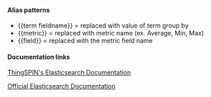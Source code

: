 #### Alias patterns
- {{term fieldname}} = replaced with value of term group by
- {{metric}} = replaced with metric name (ex. Average, Min, Max)
- {{field}} = replaced with the metric field name

#### Documentation links

[ThingSPIN's Elasticsearch Documentation](http://docs.grafana.org/features/datasources/elasticsearch)

[Official Elasticsearch Documentation](https://www.elastic.co/guide/en/elasticsearch/reference/current/index.html)
